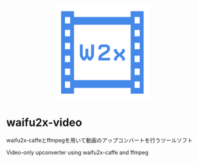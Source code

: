 <p align="center">
  <img width="250px" src="icon.png">
</p>


# waifu2x-video

waifu2x-caffeとffmpegを用いて動画のアップコンバートを行うツールソフト

Video-only upconverter using waifu2x-caffe and ffmpeg
